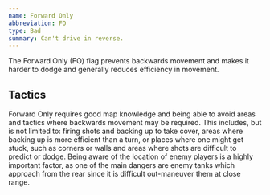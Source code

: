 ```yaml
---
name: Forward Only
abbreviation: FO
type: Bad
summary: Can't drive in reverse.
---
```


The Forward Only (FO) flag prevents backwards movement and makes it harder to dodge and generally reduces efficiency in movement.

## Tactics

Forward Only requires good map knowledge and being able to avoid areas and tactics where backwards movement may be required. This includes, but is not limited to: firing shots and backing up to take cover, areas where backing up is more efficient than a turn, or places where one might get stuck, such as corners or walls and areas where shots are difficult to predict or dodge. Being aware of the location of enemy players is a highly important factor, as one of the main dangers are enemy tanks which approach from the rear since it is difficult out-maneuver them at close range.
